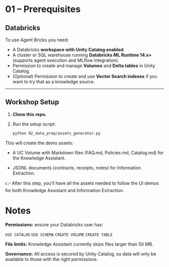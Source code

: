 # 01 – Prerequisites

## Databricks

To use Agent Bricks you need:

- A Databricks **workspace with Unity Catalog enabled**.  
- A cluster or SQL warehouse running **Databricks ML Runtime 14.x+** (supports agent execution and MLflow integration).  
- Permission to create and manage **Volumes** and **Delta tables** in Unity Catalog.  
- (Optional) Permission to create and use **Vector Search indexes** if you want to try that as a knowledge source.  

---

## Workshop Setup

1. **Clone this repo.**  
2. Run the setup script:  

   ```bash
   python 02_data_prep/assets_generator.py

This will create the demo assets:

- A UC Volume with Markdown files (FAQ.md, Policies.md, Catalog.md) for the Knowledge Assistant.

- JSONL documents (contracts, receipts, notes) for Information Extraction.

👉 After this step, you’ll have all the assets needed to follow the UI demos for both Knowledge Assistant and Information Extraction.

# Notes

**Permissions:** ensure your Databricks user has:

`USE CATALOG`
`USE SCHEMA`
`CREATE VOLUME`
`CREATE TABLE`

**File limits:** Knowledge Assistant currently skips files larger than 50 MB.

**Governance:** All access is secured by Unity Catalog, so data will only be available to those with the right permissions.
